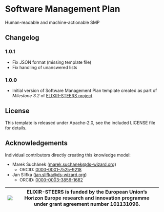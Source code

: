 # Software Management Plan

Human-readable and machine-actionable SMP

## Changelog

### 1.0.1

- Fix JSON format (missing template file)
- Fix handling of unanswered lists

### 1.0.0

- Initial version of Software Management Plan template created as part of *Milestone 3.2* of [ELIXIR-STEERS project](https://elixir-europe.org/about-us/how-funded/eu-projects/steers)

## License

This template is released under Apache-2.0, see the included LICENSE file for details.

## Acknowledgements

Individual contributors directly creating this knowledge model:

- Marek Suchánek (<marek.suchanek@ds-wizard.org>)
  - ORCID: [0000-0001-7525-9218](https://orcid.org/0000-0001-7525-9218)
- Jan Slifka (<jan.slifka@ds-wizard.org>)
  - ORCID: [0000-0003-3856-1682](https://orcid.org/0000-0002-4941-0575)

| ![](https://flagcdn.com/w80/eu.png) | ELIXIR-STEERS is funded by the European Union’s Horizon Europe research and innovation programme under grant agreement number 101131096. |
|-------------------------------------|---|
